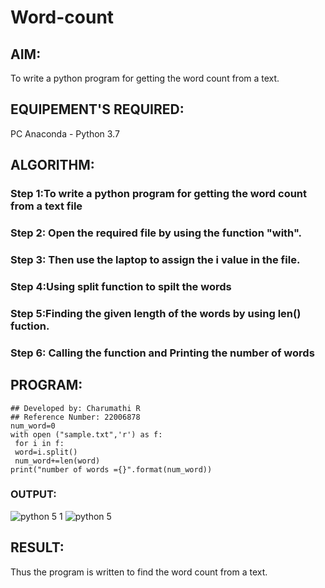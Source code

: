 # Word-count
## AIM:
To write a python program for getting the word count from a text.
## EQUIPEMENT'S REQUIRED: 
PC
Anaconda - Python 3.7
## ALGORITHM: 
### Step 1:To write a python program for getting the word count from a text file



### Step 2: Open the required file by using the function "with".


 
### Step 3: Then use the laptop to assign the i value in the file.


### Step 4:Using split function to spilt the words  


### Step 5:Finding the given length of the words by using len() fuction. 


### Step 6: Calling the function and Printing the number of words


## PROGRAM:
```
## Developed by: Charumathi R
## Reference Number: 22006878
num_word=0
with open ("sample.txt",'r') as f:
 for i in f:
 word=i.split()
 num_word+=len(word)
print("number of words ={}".format(num_word))
```

### OUTPUT:
![python 5 1](https://github.com/vijayr21/Word-count/assets/149347607/280fb6a9-5abb-44ee-9c66-ea99cb2decf0)
![python 5](https://github.com/vijayr21/Word-count/assets/149347607/59a84e88-7a62-406d-b0ba-242437a2f4c2)





## RESULT:
Thus the program is written to find the word count from a text.
